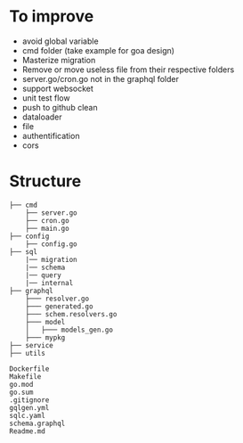 # To improve
- avoid global variable
- cmd folder (take example for goa design)
- Masterize migration
- Remove or move useless file from their respective folders
- server.go/cron.go not in the graphql folder
- support websocket
- unit test flow
- push to github clean
- dataloader
- file
- authentification
- cors

# Structure
```
├── cmd
    ├── server.go
    ├── cron.go
    ├── main.go
├── config
    ├── config.go
├── sql
    |── migration
    |── schema
    |── query
    |── internal
├── graphql
    ├─── resolver.go
    ├─── generated.go
    ├─── schem.resolvers.go
    ├─── model
    │   ├─── models_gen.go
    ├─── mypkg
├── service
├── utils

Dockerfile
Makefile
go.mod
go.sum
.gitignore
gqlgen.yml
sqlc.yaml
schema.graphql
Readme.md
```